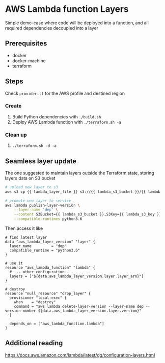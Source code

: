 # AWS Lambda function Layers

Simple demo-case where code will be deployed into a function, and all required dependencies decoupled into a layer

## Prerequisites

- docker
- docker-machine
- terraform

## Steps

Check `provider.tf` for the AWS profile and destined region

### Create

1. Build Python dependencies with `./build.sh`
1. Deploy AWS Lambda function with `./terraform.sh -a`

### Clean up

1. `./terraform.sh -d -a`

## Seamless layer update

The one suggested to maintain layers outside the Terraform state, storing layers data on S3 bucket

```bash
# upload new layer to s3
aws s3 cp {{ lambda_layer_file }} s3://{{ lambda_s3_bucket }}/{{ lambda_s3_key }}

# promote new layer to service
aws lambda publish-layer-version \
    --layer-name 'dep' \
    --content S3Bucket={{ lambda_s3_bucket }},S3Key={{ lambda_s3_key }} \
    --compatible-runtimes python3.6
```

Then access it like

```
# find latest layer
data "aws_lambda_layer_version" "layer" {
  layer_name         = "dep"
  compatible_runtime = "python3.6"
}

# use it
resource "aws_lambda_function" "lambda" {
  # ... other configuration ...
  layers = ["${data.aws_lambda_layer_version.layer.layer_arn}"]
}

# destroy
resource "null_resource" "drop_layer" {
  provisioner "local-exec" {
    when    = "destroy"
    command = "aws lambda delete-layer-version --layer-name dep --version-number ${data.aws_lambda_layer_version.layer.version}"
  }

  depends_on = ["aws_lambda_function.lambda"]
}
```

## Additional reading

https://docs.aws.amazon.com/lambda/latest/dg/configuration-layers.html
